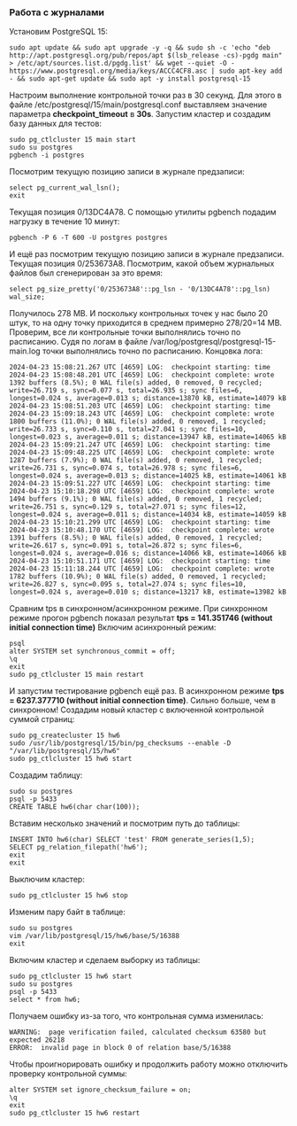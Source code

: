 ### Работа с журналами ###
Установим PostgreSQL 15:
```
sudo apt update && sudo apt upgrade -y -q && sudo sh -c 'echo "deb http://apt.postgresql.org/pub/repos/apt $(lsb_release -cs)-pgdg main" > /etc/apt/sources.list.d/pgdg.list' && wget --quiet -O - https://www.postgresql.org/media/keys/ACCC4CF8.asc | sudo apt-key add - && sudo apt-get update && sudo apt -y install postgresql-15
```
Настроим выполнение контрольной точки раз в 30 секунд. Для этого в файле /etc/postgresql/15/main/postgresql.conf выставляем значение параметра __checkpoint_timeout__ в __30s__.
Запустим кластер и создадим базу данных для тестов:
```
sudo pg_ctlcluster 15 main start
sudo su postgres
pgbench -i postgres
```
Посмотрим текущую позицию записи в журнале предзаписи:
```
select pg_current_wal_lsn();
exit
```
Текущая позиция 0/13DC4A78.
C помощью утилиты pgbench подадим нагрузку в течение 10 минут:
```
pgbench -P 6 -T 600 -U postgres postgres

```
И ещё раз посмотрим текущую позицию записи в журнале предзаписи. Текущая позиция 0/253673A8.
Посмотрим, какой объем журнальных файлов был сгенерирован за это время: 
```
select pg_size_pretty('0/253673A8'::pg_lsn - '0/13DC4A78'::pg_lsn) wal_size;
```
Получилось 278 MB. И поскольку контрольных точек у нас было 20 штук, то на одну точку приходится в среднем примерно 278/20=14 MB.
Проверим, все ли контрольные точки выполнялись точно по расписанию. Судя по логам в файле /var/log/postgresql/postgresql-15-main.log точки выполнялись точно по расписанию. Концовка лога:
```
2024-04-23 15:08:21.267 UTC [4659] LOG:  checkpoint starting: time
2024-04-23 15:08:48.201 UTC [4659] LOG:  checkpoint complete: wrote 1392 buffers (8.5%); 0 WAL file(s) added, 0 removed, 0 recycled; write=26.719 s, sync=0.077 s, total=26.935 s; sync files=6, longest=0.024 s, average=0.013 s; distance=13870 kB, estimate=14079 kB
2024-04-23 15:08:51.203 UTC [4659] LOG:  checkpoint starting: time
2024-04-23 15:09:18.243 UTC [4659] LOG:  checkpoint complete: wrote 1800 buffers (11.0%); 0 WAL file(s) added, 0 removed, 1 recycled; write=26.733 s, sync=0.110 s, total=27.041 s; sync files=10, longest=0.023 s, average=0.011 s; distance=13947 kB, estimate=14065 kB
2024-04-23 15:09:21.247 UTC [4659] LOG:  checkpoint starting: time
2024-04-23 15:09:48.225 UTC [4659] LOG:  checkpoint complete: wrote 1287 buffers (7.9%); 0 WAL file(s) added, 0 removed, 1 recycled; write=26.731 s, sync=0.074 s, total=26.978 s; sync files=6, longest=0.024 s, average=0.013 s; distance=14025 kB, estimate=14061 kB
2024-04-23 15:09:51.227 UTC [4659] LOG:  checkpoint starting: time
2024-04-23 15:10:18.298 UTC [4659] LOG:  checkpoint complete: wrote 1494 buffers (9.1%); 0 WAL file(s) added, 0 removed, 1 recycled; write=26.751 s, sync=0.129 s, total=27.071 s; sync files=12, longest=0.024 s, average=0.011 s; distance=14034 kB, estimate=14059 kB
2024-04-23 15:10:21.299 UTC [4659] LOG:  checkpoint starting: time
2024-04-23 15:10:48.170 UTC [4659] LOG:  checkpoint complete: wrote 1391 buffers (8.5%); 0 WAL file(s) added, 0 removed, 1 recycled; write=26.617 s, sync=0.091 s, total=26.872 s; sync files=6, longest=0.024 s, average=0.016 s; distance=14066 kB, estimate=14066 kB
2024-04-23 15:10:51.171 UTC [4659] LOG:  checkpoint starting: time
2024-04-23 15:11:18.244 UTC [4659] LOG:  checkpoint complete: wrote 1782 buffers (10.9%); 0 WAL file(s) added, 0 removed, 1 recycled; write=26.827 s, sync=0.095 s, total=27.074 s; sync files=10, longest=0.024 s, average=0.010 s; distance=13217 kB, estimate=13982 kB
```
Сравним tps в синхронном/асинхронном режиме.
При синхронном режиме прогон pgbench показал результат __tps = 141.351746 (without initial connection time)__
Включим асинхронный режим:
```
psql
alter SYSTEM set synchronous_commit = off;
\q
exit
sudo pg_ctlcluster 15 main restart
```
И запустим тестирование pgbench ещё раз. 
В асинхронном режиме __tps = 6237.377710 (without initial connection time)__. Сильно больше, чем в синхронном!
Создадим новый кластер с включенной контрольной суммой страниц:
```
sudo pg_createcluster 15 hw6
sudo /usr/lib/postgresql/15/bin/pg_checksums --enable -D "/var/lib/postgresql/15/hw6"
sudo pg_ctlcluster 15 hw6 start
```
Создадим таблицу:
```
sudo su postgres
psql -p 5433
CREATE TABLE hw6(char char(100));
```
Вставим несколько значений и посмотрим путь до таблицы:
```
INSERT INTO hw6(char) SELECT 'test' FROM generate_series(1,5);
SELECT pg_relation_filepath('hw6');
exit
exit
```
Выключим кластер:
```
sudo pg_ctlcluster 15 hw6 stop
```
Изменим пару байт в таблице:
```
sudo su postgres
vim /var/lib/postgresql/15/hw6/base/5/16388
exit
```
Включим кластер и сделаем выборку из таблицы:
```
sudo pg_ctlcluster 15 hw6 start
sudo su postgres
psql -p 5433
select * from hw6;
```
Получаем ошибку из-за того, что контрольная сумма изменилась:
```
WARNING:  page verification failed, calculated checksum 63580 but expected 26218
ERROR:  invalid page in block 0 of relation base/5/16388
```
Чтобы проигнорировать ошибку и продолжить работу можно отключить проверку контрольной суммы:
```
alter SYSTEM set ignore_checksum_failure = on;
\q
exit
sudo pg_ctlcluster 15 hw6 restart
```



